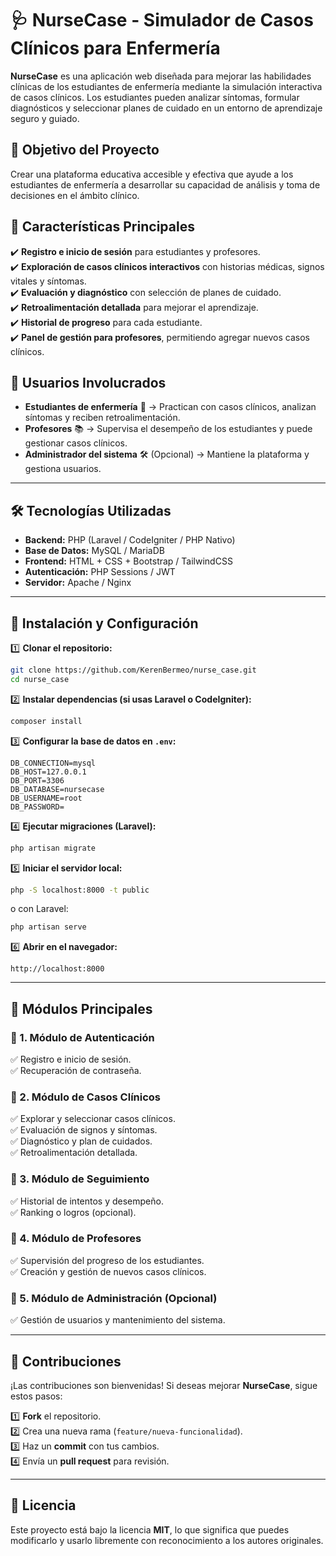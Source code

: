 # 🩺 NurseCase - Simulador de Casos Clínicos para Enfermería  

**NurseCase** es una aplicación web diseñada para mejorar las habilidades clínicas de los estudiantes de enfermería mediante la simulación interactiva de casos clínicos. Los estudiantes pueden analizar síntomas, formular diagnósticos y seleccionar planes de cuidado en un entorno de aprendizaje seguro y guiado.  

## 🎯 **Objetivo del Proyecto**  
Crear una plataforma educativa accesible y efectiva que ayude a los estudiantes de enfermería a desarrollar su capacidad de análisis y toma de decisiones en el ámbito clínico.  

## 📌 **Características Principales**  

✔️ **Registro e inicio de sesión** para estudiantes y profesores.  
✔️ **Exploración de casos clínicos interactivos** con historias médicas, signos vitales y síntomas.  
✔️ **Evaluación y diagnóstico** con selección de planes de cuidado.  
✔️ **Retroalimentación detallada** para mejorar el aprendizaje.  
✔️ **Historial de progreso** para cada estudiante.  
✔️ **Panel de gestión para profesores**, permitiendo agregar nuevos casos clínicos.  

## 👥 **Usuarios Involucrados**  
- **Estudiantes de enfermería** 🏥 → Practican con casos clínicos, analizan síntomas y reciben retroalimentación.  
- **Profesores** 📚 → Supervisa el desempeño de los estudiantes y puede gestionar casos clínicos.  
- **Administrador del sistema** 🛠 (Opcional) → Mantiene la plataforma y gestiona usuarios.  

---

## 🛠 **Tecnologías Utilizadas**  
- **Backend:** PHP (Laravel / CodeIgniter / PHP Nativo)  
- **Base de Datos:** MySQL / MariaDB  
- **Frontend:** HTML + CSS + Bootstrap / TailwindCSS  
- **Autenticación:** PHP Sessions / JWT  
- **Servidor:** Apache / Nginx  

---

## 🚀 **Instalación y Configuración**  

1️⃣ **Clonar el repositorio:**  
```bash
git clone https://github.com/KerenBermeo/nurse_case.git
cd nurse_case
```  

2️⃣ **Instalar dependencias (si usas Laravel o CodeIgniter):**  
```bash
composer install  
```

3️⃣ **Configurar la base de datos en `.env`:**  
```env
DB_CONNECTION=mysql
DB_HOST=127.0.0.1
DB_PORT=3306
DB_DATABASE=nursecase
DB_USERNAME=root
DB_PASSWORD=
```

4️⃣ **Ejecutar migraciones (Laravel):**  
```bash
php artisan migrate
```

5️⃣ **Iniciar el servidor local:**  
```bash
php -S localhost:8000 -t public
```
o con Laravel:  
```bash
php artisan serve
```

6️⃣ **Abrir en el navegador:**  
```
http://localhost:8000
```

---

## 🎯 **Módulos Principales**  

### 🔹 1. Módulo de Autenticación  
✅ Registro e inicio de sesión.  
✅ Recuperación de contraseña.  

### 🔹 2. Módulo de Casos Clínicos  
✅ Explorar y seleccionar casos clínicos.  
✅ Evaluación de signos y síntomas.  
✅ Diagnóstico y plan de cuidados.  
✅ Retroalimentación detallada.  

### 🔹 3. Módulo de Seguimiento  
✅ Historial de intentos y desempeño.  
✅ Ranking o logros (opcional).  

### 🔹 4. Módulo de Profesores  
✅ Supervisión del progreso de los estudiantes.  
✅ Creación y gestión de nuevos casos clínicos.  

### 🔹 5. Módulo de Administración (Opcional)  
✅ Gestión de usuarios y mantenimiento del sistema.  

---

## 🤝 **Contribuciones**  
¡Las contribuciones son bienvenidas! Si deseas mejorar **NurseCase**, sigue estos pasos:  

1️⃣ **Fork** el repositorio.  
2️⃣ Crea una nueva rama (`feature/nueva-funcionalidad`).  
3️⃣ Haz un **commit** con tus cambios.  
4️⃣ Envía un **pull request** para revisión.  

---

## 📜 **Licencia**  
Este proyecto está bajo la licencia **MIT**, lo que significa que puedes modificarlo y usarlo libremente con reconocimiento a los autores originales.  


 

